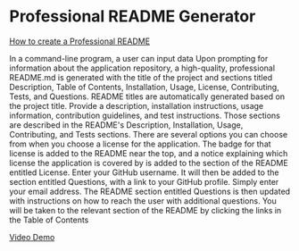 # Professional README Generator

[How to create a Professional README](https://coding-boot-camp.github.io/full-stack/github/professional-readme-guide)

In a command-line program, a user can input data
Upon prompting for information about the application repository, a high-quality, professional README.md is generated with the title of the project and sections titled Description, Table of Contents, Installation, Usage, License, Contributing, Tests, and Questions.
README titles are automatically generated based on the project title.
Provide a description, installation instructions, usage information, contribution guidelines, and test instructions. Those sections are described in the README's Description, Installation, Usage, Contributing, and Tests sections.
There are several options you can choose from when you choose a license for the application. The badge for that license is added to the README near the top, and a notice explaining which license the application is covered by is added to the section of the README entitled License.
Enter your GitHub username. It will then be added to the section entitled Questions, with a link to your GitHub profile. Simply enter your email address. The README section entitled Questions is then updated with instructions on how to reach the user with additional questions. You will be taken to the relevant section of the README by clicking the links in the Table of Contents


[Video Demo](https://drive.google.com/file/d/1aNtBBPrJpB3dD6HQIVoIQo8Wo0rVS9F8/view)
